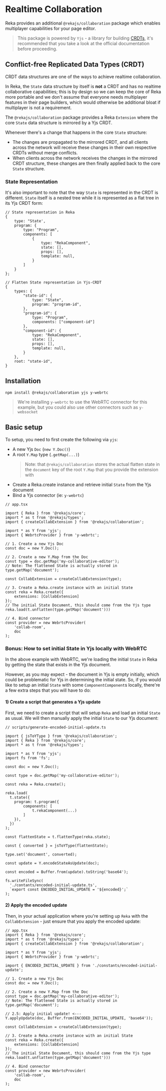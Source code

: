 # Realtime Collaboration

Reka provides an additional `@rekajs/collaboration` package which enables multiplayer capabilities for your page editor.

> This package is powered by `Yjs` - a library for building [CRDTs](https://en.wikipedia.org/wiki/Conflict-free_replicated_data_type), it's recommended that you take a look at the official documentation before proceeding.  


## Conflict-free Replicated Data Types (CRDT) 

CRDT data structures are one of the ways to achieve realtime collaboration. 

In Reka, the `State` data structure by itself is **not** a CRDT and has no realtime collaborative capabilities; this is by design so we can keep the core of Reka more portable and we don't assume that everyone needs multiplayer features in their page builders, which would otherwise be additional bloat if multiplayer is not a requirement.

The `@rekajs/collaboration` package provides a Reka `Extension` where the core `State` data structure is mirrored by a Yjs CRDT. 

Whenever there's a change that happens in the core `State` structure:
- The changes are propagated to the mirrored CRDT, and all clients across the network will receive these changes in their own respective CRDTs without merge conflicts.
- When clients across the network receives the changes in the mirrored CRDT structure, these changes are then finally applied back to the core `State` structure.


### State Representation

It's also important to note that the way `State` is represented in the CRDT is different. `State` itself is a nested tree while it is represented as a flat tree in its Yjs CRDT form:

```tsx
// State representation in Reka
{
    type: "State',
    program: {
        type: "Program",
        components: [
            {
                type: "RekaComponent",
                state: [],
                props: [],
                template: null,
            }
        ]
    }
};

// Flatten State representation in Yjs-CRDT
{
    types: {
        "state-id": {
            type: "State",
            program: "program-id",
        },
        "program-id": {
            type: "Program",
            components: ["component-id"]
        },
        "component-id": {
            type: "RekaComponent",
            state: [],
            props: [],
            template: null,
        }
    },
    root: "state-id",
}
```

## Installation

```
npm install @rekajs/collaboration yjs y-webrtc
```

> We're installing `y-webrtc` to use the WebRTC connector for this example, but you could also use other connectors such as `y-websocket`


## Basic setup

To setup, you need to first create the following via `yjs`:
- A new Yjs `Doc` (`new Y.Doc()`)
- A root `Y.Map` type (`.getMap(...)`)
  > Note: that `@rekajs/collaboration` stores the actual flatten state in the `document` key of the root `Y.Map` that you provide the extension with
- Create a Reka.create instance and retrieve initial `State` from the Yjs document
- Bind a Yjs connector (ie: `y-webrtc`)


```tsx
// app.tsx

import { Reka } from '@rekajs/core';
import * as t from '@rekajs/types';
import { createCollabExtension } from '@rekajs/collaboration';

import * as Y from 'yjs';
import { WebrtcProvider } from 'y-webrtc';

// 1. Create a new Yjs Doc
const doc = new Y.Doc();

// 2. Create a new Y.Map from the Doc
const type = doc.getMap('my-collaborative-editor');
// Note: The flattened State is actually stored in type.getMap('document');

const CollabExtension = createCollabExtension(type);

// 3. Create a Reka.create instance with an initial State
const reka = Reka.create({
    extensions: [CollabExtension]
}); 
// The initial State Document, this should come from the Yjs type
reka.load(t.unflatten(type.getMap('document')))

// 4. Bind connector
const provider = new WebrtcProvider(
    'collab-room',
    doc
);
```

### Bonus: How to set initial State in Yjs locally with WebRTC

In the above example with WebRTC, we're loading the initial `State` in Reka by getting the state that exists in the Yjs document. 

However, as you may expect - the document in Yjs is empty initially, which could be problematic for Yjs in determining the initial state. So, if you would like to setup an initial `State` with some `ComponentComponent`s locally, there're a few extra steps that you will have to do:

#### 1) Create a script that generates a Yjs update 

First, we need to create a script that will setup `Reka` and load an initial `State` as usual. We will then manually apply the initial `State` to our Yjs document:

```tsx
// scripts/generate-encoded-initial-update.ts

import { jsToYType } from '@rekajs/collaboration';
import { Reka } from '@rekajs/core';
import * as t from '@rekajs/types';

import * as Y from 'yjs';
import fs from 'fs';

const doc = new Y.Doc();

const type = doc.getMap('my-collaborative-editor');

const reka = Reka.create();

reka.load(
  t.state({
    program: t.program({
        components: [
            t.rekaComponent(...)
        ]
    }),
  })
);

const flattenState = t.flattenType(reka.state);

const { converted } = jsToYType(flattenState);

type.set('document', converted);

const update = Y.encodeStateAsUpdate(doc);

const encoded = Buffer.from(update).toString('base64');

fs.writeFileSync(
  './contants/encoded-initial-update.ts',
  `export const ENCODED_INITIAL_UPDATE = '${encoded}';`
);
```

#### 2) Apply the encoded update

Then, in your actual application where you're setting up `Reka` with the `CollabExtension` - just ensure that you apply the encoded update:

```tsx
// app.tsx
import { Reka } from '@rekajs/core';
import * as t from '@rekajs/types';
import { createCollabExtension } from '@rekajs/collaboration';

import * as Y from 'yjs';
import { WebrtcProvider } from 'y-webrtc';

import { ENCODED_INITIAL_UPDATE } from './constants/encoded-initial-update';

// 1. Create a new Yjs Doc
const doc = new Y.Doc();

// 2. Create a new Y.Map from the Doc
const type = doc.getMap('my-collaborative-editor');
// Note: The flattened State is actually stored in type.getMap('document');

// 2.5: Apply initial update! <--- 
Y.applyUpdate(doc, Buffer.from(ENCODED_INITIAL_UPDATE, 'base64'));

const CollabExtension = createCollabExtension(type);

// 3. Create a Reka.create instance with an initial State
const reka = Reka.create({
    extensions: [CollabExtension]
}); 
// The initial State Document, this should come from the Yjs type
reka.load(t.unflatten(type.getMap('document')))

// 4. Bind connector
const provider = new WebrtcProvider(
    'collab-room',
    doc
);
```